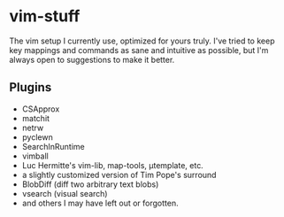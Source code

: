 vim-stuff
=========

The vim setup I currently use, optimized for yours truly.
I've tried to keep key mappings and commands as sane and intuitive as
possible, but I'm always open to suggestions to make it better.

Plugins
-------

* CSApprox
* matchit
* netrw
* pyclewn
* SearchInRuntime
* vimball
* Luc Hermitte's vim-lib, map-tools, µtemplate, etc.
* a slightly customized version of Tim Pope's surround
* BlobDiff (diff two arbitrary text blobs)
* vsearch  (visual search)
* and others I may have left out or forgotten.
